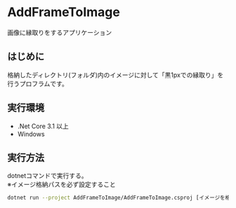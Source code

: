 # AddFrameToImage
画像に縁取りをするアプリケーション

## はじめに
格納したディレクトリ(フォルダ)内のイメージに対して「黒1pxでの縁取り」を行うプロフラムです。

## 実行環境
* .Net Core 3.1 以上
* Windows  
 
## 実行方法
dotnetコマンドで実行する。  
※イメージ格納パスを必ず設定すること  
```sh
dotnet run --project AddFrameToImage/AddFrameToImage.csproj [イメージを格納したディレクト(フォルダ)リパス]
```